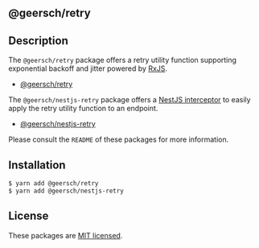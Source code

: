 ## @geersch/retry

## Description

The `@geersch/retry` package offers a retry utility function supporting exponential backoff and jitter powered by [RxJS](https://rxjs.dev/).

- [@geersch/retry](./packages/retry/README.md)

The `@geersch/nestjs-retry` package offers a [NestJS interceptor](https://docs.nestjs.com/interceptors) to easily apply the retry utility function to an endpoint.

- [@geersch/nestjs-retry](./packages/nestjs-retry/README.md)

Please consult the `README` of these packages for more information.

## Installation

```sh
$ yarn add @geersch/retry
$ yarn add @geersch/nestjs-retry
```

## License

These packages are [MIT licensed](https://github.com/geersch/retry/blob/master/LICENSE).

